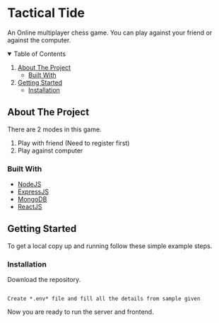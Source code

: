 # Tactical Tide
An Online multiplayer chess game. You can play against your friend or against the computer.

<details open="open">
  <summary>Table of Contents</summary>
  <ol>
    <li>
      <a href="#about-the-project">About The Project</a>
      <ul>
        <li><a href="#built-with">Built With</a></li>
      </ul>
    </li>
    <li>
      <a href="#getting-started">Getting Started</a>
      <ul>
        <li><a href="#installation">Installation</a></li>
      </ul>
    </li>
  </ol>
</details>

## About The Project

There are 2 modes in this game.<br />
 1. Play with friend (Need to register first)<br />
 2. Play against computer<br />


### Built With

* [NodeJS](https://nodejs.org/en/)
* [ExpressJS](https://expressjs.com/)
* [MongoDB](https://www.mongodb.com/1)
* [ReactJS](https://reactjs.org/)

<!-- GETTING STARTED -->
## Getting Started

To get a local copy up and running follow these simple example steps.

### Installation

Download the repository.
```

Create *.env* file and fill all the details from sample given

```

Now you are ready to run the server and frontend.
<br />



